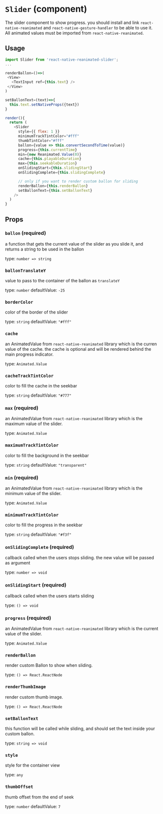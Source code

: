 `Slider` (component)
====================

The slider component to show progress. you should install and link `react-native-reanimated`
and `react-native-gesture-handler` to be able to use it. All animated values must be imported from
`react-native-reanimated`.

## Usage

```js
import Slider from 'react-native-reanimated-slider';
...

renderBallon=()=>(
 <View>
   <TextInput ref={this.text} />
 </View>
)

setBallonText=(text)=>{
  this.text.setNativeProps({text})
}

render(){
  return (
    <Slider
      style={{ flex: 1 }}
      minimumTrackTintColor="#fff"
      thumbTintColor="#fff"
      ballon={value => this.convertSecondToTime(value)}
      progress={this.currentTime}
      min={new Reanimated.Value(0)}
      cache={this.playableDuration}
      max={this.seekableDuration}
      onSlidingStart={this.slidingStart}
      onSlidingComplete={this.slidingComplete}

      // only if you want to render custom ballon for sliding
      renderBallon={this.renderBallon}
      setBallonText={this.setBallonText}
    />
  )
}
```

Props
-----

### `ballon` (required)

a function that gets the current value of the slider as you slide it,
and returns a string to be used in the ballon

type: `number => string`


### `ballonTranslateY`

value to pass to the container of the ballon as `translateY`

type: `number`
defaultValue: `-25`


### `borderColor`

color of the border of the slider

type: `string`
defaultValue: `"#fff"`


### `cache`

an AnimatedValue from `react-native-reanimated` library which is the
curren value of the cache. the cache is optional and will be rendered behind
the main progress indicator.

type: `Animated.Value`


### `cacheTrackTintColor`

color to fill the cache in the seekbar

type: `string`
defaultValue: `"#777"`


### `max` (required)

an AnimatedValue from `react-native-reanimated` library which is the
maximum value of the slider.

type: `Animated.Value`


### `maximumTrackTintColor`

color to fill the background in the seekbar

type: `string`
defaultValue: `"transparent"`


### `min` (required)

an AnimatedValue from `react-native-reanimated` library which is the
minimum value of the slider.

type: `Animated.Value`


### `minimumTrackTintColor`

color to fill the progress in the seekbar

type: `string`
defaultValue: `"#f3f"`


### `onSlidingComplete` (required)

callback called when the users stops sliding. the new value will be passed as
argument

type: `number => void`


### `onSlidingStart` (required)

callback called when the users starts sliding

type: `() => void`


### `progress` (required)

an AnimatedValue from `react-native-reanimated` library which is the
current value of the slider.

type: `Animated.Value`


### `renderBallon`

render custom Ballon to show when sliding.

type: `() => React.ReactNode`


### `renderThumbImage`

render custom thumb image.

type: `() => React.ReactNode`


### `setBallonText`

this function will be called while sliding, and should set the text inside your custom
ballon.

type: `string => void`


### `style`

style for the container view

type: `any`


### `thumbOffset`

thumb offset from the end of seek

type: `number`
defaultValue: `7`


